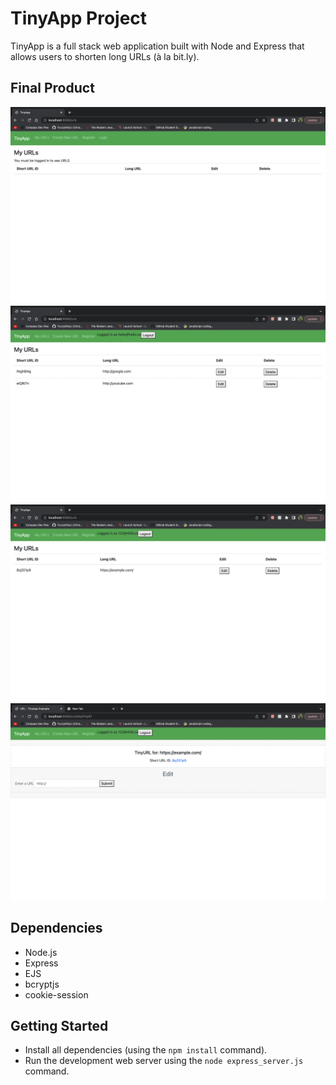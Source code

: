 # TinyApp Project

TinyApp is a full stack web application built with Node and Express that allows users to shorten long URLs (à la bit.ly).

## Final Product

!['Empty Urls page when not logged in'](https://github.com/FuzzyKittyz/tinyapp/blob/main/docs/empty-urls.png?raw=true)
!['User 1 logged in'](https://github.com/FuzzyKittyz/tinyapp/blob/main/docs/user1-urls.png?raw=true)
!['User 2 logged in'](https://github.com/FuzzyKittyz/tinyapp/blob/main/docs/user2-urls.png?raw=true)
!['Short Url Page'](https://github.com/FuzzyKittyz/tinyapp/blob/main/docs/short-urlpage.png?raw=true)

## Dependencies

- Node.js
- Express
- EJS
- bcryptjs
- cookie-session

## Getting Started

- Install all dependencies (using the `npm install` command).
- Run the development web server using the `node express_server.js` command.
